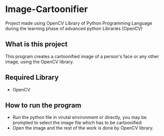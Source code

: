 # Image-Cartoonifier
Project made using OpenCV Library of Python Programming Language during the learning phase of advanced python Libraries (OpenCV)

## What is this project
This program creates a cartoonified image of a person's face or any other image, using the OpenCV library.

## Required Library
- OpenCV

## How to run the program
- Run the python file in virutal environment or directly, you may be prompted to select the image file which has to be cartoonified
- Open the image and the rest of the work is done by OpenCV library.
